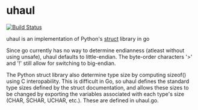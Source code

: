 # uhaul
[![Build Status](https://travis-ci.org/mitchr/uhaul.svg?branch=master)](https://travis-ci.org/mitchr/uhaul)

uhaul is an implementation of Python's [struct](https://docs.python.org/3/library/struct.html) library in go

Since go currently has no way to determine endianness (atleast without using unsafe), uhaul defaults to little-endian. The byte-order characters '>' and '!' still allow for switching to big-endian.

The Python struct library also determine type size by computing sizeof() using C interopability. This is difficult in Go, so uhaul defines the standard type sizes defined by the struct documentation, and allows these sizes to be changed by exporting the variables associated with each type's size (CHAR, SCHAR, UCHAR, etc.). These are defined in uhaul.go.

